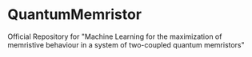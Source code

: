 # QuantumMemristor

Official Repository for "Machine Learning for the maximization of memristive behaviour in a system of two-coupled quantum memristors"


